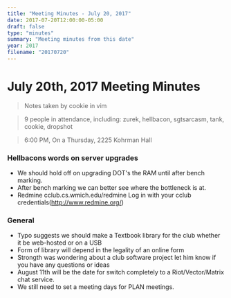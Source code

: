 ```yaml
---
title: "Meeting Minutes - July 20, 2017"
date: 2017-07-20T12:00:00-05:00
draft: false
type: "minutes"
summary: "Meeting minutes from this date"
year: 2017
filename: "20170720"
---
```


# July 20th, 2017 Meeting Minutes
> Notes taken by cookie in vim

> 9 people in attendance, including: zurek, hellbacon, sgtsarcasm, tank, cookie, dropshot

> 6:00 PM, On a Thursday, 2225 Kohrman Hall

### Hellbacons words on server upgrades

- We should hold off on upgrading DOT's the RAM until after bench marking.
- After bench marking we can better see where the bottleneck is at.
- Redmine cclub.cs.wmich.edu/redmine Log in with your cclub credentials(http://www.redmine.org/)

### General

- Typo suggests we should make a Textbook library for the club whether it be web-hosted or on a USB
- Form of library will depend in the legality of an online form
- Strongth was wondering about a club software project let him know if you have any questions or ideas
- August 11th will be the date for switch completely to a Riot/Vector/Matrix chat service.
- We still need to set a meeting days for PLAN meetings.
